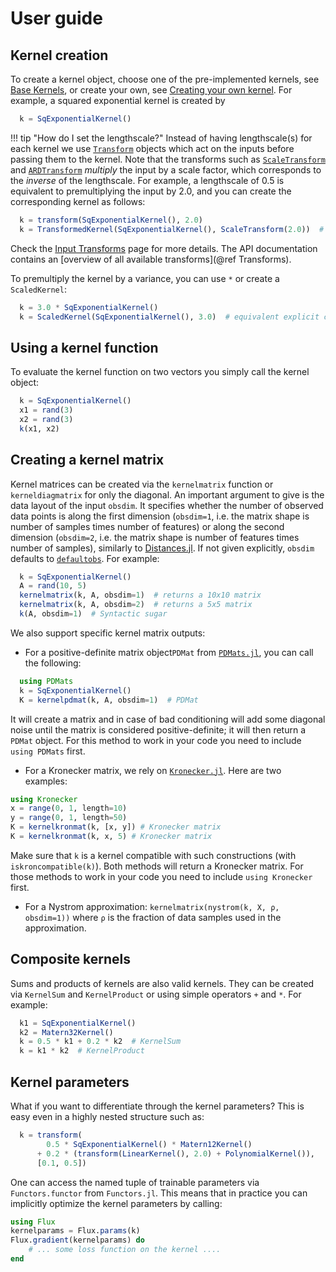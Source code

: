# User guide

## Kernel creation

To create a kernel object, choose one of the pre-implemented kernels, see [Base Kernels](@ref), or create your own, see [Creating your own kernel](@ref).
For example, a squared exponential kernel is created by
```julia
  k = SqExponentialKernel()
```

!!! tip "How do I set the lengthscale?"
Instead of having lengthscale(s) for each kernel we use [`Transform`](@ref) objects which act on the inputs before passing them to the kernel. Note that the transforms such as [`ScaleTransform`](@ref) and [`ARDTransform`](@ref) _multiply_ the input by a scale factor, which corresponds to the _inverse_ of the lengthscale.
For example, a lengthscale of 0.5 is equivalent to premultiplying the input by 2.0, and you can create the corresponding kernel as follows:
```julia
  k = transform(SqExponentialKernel(), 2.0)
  k = TransformedKernel(SqExponentialKernel(), ScaleTransform(2.0))  # equivalent explicit construction
```
Check the [Input Transforms](@ref) page for more details. The API documentation contains an [overview of all available transforms](@ref Transforms).

To premultiply the kernel by a variance, you can use `*` or create a `ScaledKernel`:
```julia
  k = 3.0 * SqExponentialKernel()
  k = ScaledKernel(SqExponentialKernel(), 3.0)  # equivalent explicit constructions
```

## Using a kernel function

To evaluate the kernel function on two vectors you simply call the kernel object:
```julia
  k = SqExponentialKernel()
  x1 = rand(3)
  x2 = rand(3)
  k(x1, x2)
```

## Creating a kernel matrix

Kernel matrices can be created via the `kernelmatrix` function or `kerneldiagmatrix` for only the diagonal.
An important argument to give is the data layout of the input `obsdim`. It specifies whether the number of observed data points is along the first dimension (`obsdim=1`, i.e. the matrix shape is number of samples times number of features) or along the second dimension (`obsdim=2`, i.e. the matrix shape is number of features times number of samples), similarly to [Distances.jl](https://github.com/JuliaStats/Distances.jl). If not given explicitly, `obsdim` defaults to [`defaultobs`](@ref).
For example:
```julia
  k = SqExponentialKernel()
  A = rand(10, 5)
  kernelmatrix(k, A, obsdim=1)  # returns a 10x10 matrix
  kernelmatrix(k, A, obsdim=2)  # returns a 5x5 matrix
  k(A, obsdim=1)  # Syntactic sugar
```

We also support specific kernel matrix outputs:
- For a positive-definite matrix object`PDMat` from [`PDMats.jl`](https://github.com/JuliaStats/PDMats.jl), you can call the following:
```julia
  using PDMats
  k = SqExponentialKernel()
  K = kernelpdmat(k, A, obsdim=1)  # PDMat
```
It will create a matrix and in case of bad conditioning will add some diagonal noise until the matrix is considered positive-definite; it will then return a `PDMat` object. For this method to work in your code you need to include `using PDMats` first.
- For a Kronecker matrix, we rely on [`Kronecker.jl`](https://github.com/MichielStock/Kronecker.jl). Here are two examples:
```julia
using Kronecker
x = range(0, 1, length=10)
y = range(0, 1, length=50)
K = kernelkronmat(k, [x, y]) # Kronecker matrix
K = kernelkronmat(k, x, 5) # Kronecker matrix
```
Make sure that `k` is a kernel compatible with such constructions (with `iskroncompatible(k)`). Both methods will return a Kronecker matrix. For those methods to work in your code you need to include `using Kronecker` first.
- For a Nystrom approximation: `kernelmatrix(nystrom(k, X, ρ, obsdim=1))` where `ρ` is the fraction of data samples used in the approximation.

## Composite kernels

Sums and products of kernels are also valid kernels. They can be created via `KernelSum` and `KernelProduct` or using simple operators `+` and `*`.
For example:
```julia
  k1 = SqExponentialKernel()
  k2 = Matern32Kernel()
  k = 0.5 * k1 + 0.2 * k2  # KernelSum
  k = k1 * k2  # KernelProduct
```

## Kernel parameters

What if you want to differentiate through the kernel parameters? This is easy even in a highly nested structure such as:
```julia
  k = transform(
        0.5 * SqExponentialKernel() * Matern12Kernel()
      + 0.2 * (transform(LinearKernel(), 2.0) + PolynomialKernel()),
      [0.1, 0.5])
```
One can access the named tuple of trainable parameters via `Functors.functor` from `Functors.jl`.
This means that in practice you can implicitly optimize the kernel parameters by calling:
```julia
using Flux
kernelparams = Flux.params(k)
Flux.gradient(kernelparams) do
    # ... some loss function on the kernel ....
end
```
